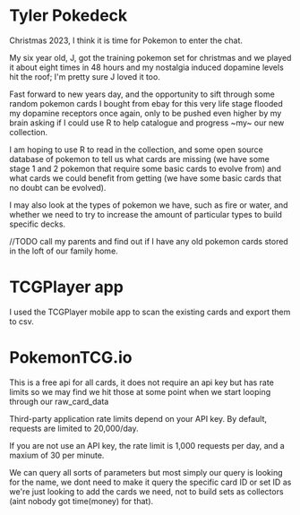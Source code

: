 # Tyler Pokedeck

Christmas 2023, I think it is time for Pokemon to enter the chat.

My six year old, J, got the training pokemon set for christmas and we played it about eight times in 48 hours and my nostalgia induced dopamine levels hit the roof; I'm pretty sure J loved it too.

Fast forward to new years day, and the opportunity to sift through some random pokemon cards I bought from ebay for this very life stage flooded my dopamine receptors once again, only to be pushed even higher by my brain asking if I could use R to help catalogue and progress ~my~ our new collection.

I am hoping to use R to read in the collection, and some open source database of pokemon to tell us what cards are missing (we have some stage 1 and 2 pokemon that require some basic cards to evolve from) and what cards we could benefit from getting (we have some basic cards that no doubt can be evolved).

I may also look at the types of pokemon we have, such as fire or water, and whether we need to try to increase the amount of particular types to build specific decks.

//TODO call my parents and find out if I have any old pokemon cards stored in the loft of our family home.

# TCGPlayer app

I used the TCGPlayer mobile app to scan the existing cards and export them to csv.

# PokemonTCG.io

This is a free api for all cards, it does not require an api key but has rate limits so we may find we hit those at some point when we start looping through our raw_card_data

Third-party application rate limits depend on your API key. By default, requests are limited to 20,000/day.

If you are not use an API key, the rate limit is 1,000 requests per day, and a maxium of 30 per minute.

We can query all sorts of parameters but most simply our query is looking for the name, we dont need to make it query the specific card ID or set ID as we're just looking to add the cards we need, not to build sets as collectors (aint nobody got time(money) for that).
